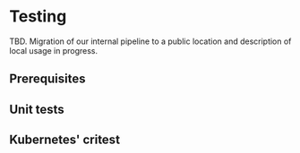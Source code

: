 # Testing

TBD. Migration of our internal pipeline to a public location and description of local usage in progress.

## Prerequisites

## Unit tests

## Kubernetes' critest
